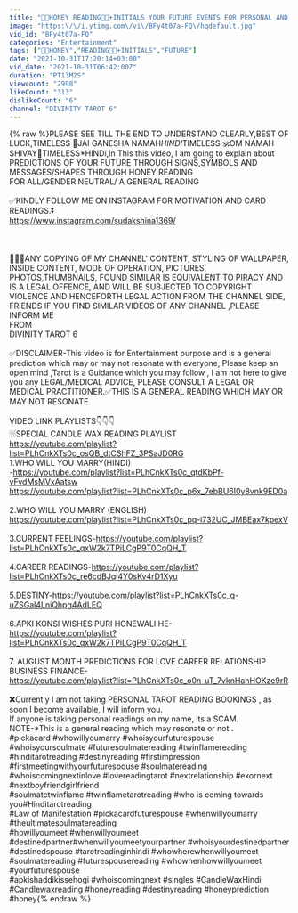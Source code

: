 ```yaml
---
title: "🐝🍯HONEY READING🐝🍯+INITIALS YOUR FUTURE EVENTS FOR PERSONAL AND PROFESSIONAL  LIFE?TIMELESS*HINDI"
image: "https:\/\/i.ytimg.com\/vi\/BFy4t07a-FQ\/hqdefault.jpg"
vid_id: "BFy4t07a-FQ"
categories: "Entertainment"
tags: ["🐝🍯HONEY","READING🐝🍯+INITIALS","FUTURE"]
date: "2021-10-31T17:20:14+03:00"
vid_date: "2021-10-31T06:42:00Z"
duration: "PT13M2S"
viewcount: "2998"
likeCount: "313"
dislikeCount: "6"
channel: "DIVINITY TAROT 6"
---
```

{% raw %}PLEASE SEE TILL THE END TO UNDERSTAND CLEARLY,BEST OF LUCK,TIMELESS 🌺JAI GANESHA NAMAH*HINDI*TIMELESS 🕉OM NAMAH SHIVAY🌺TIMELESS*HINDi,In This this video, I am going to explain about PREDICTIONS OF YOUR FUTURE THROUGH SIGNS,SYMBOLS AND MESSAGES/SHAPES THROUGH  HONEY READING<br />FOR ALL/GENDER NEUTRAL/ A GENERAL READING<br /><br />✅KINDLY FOLLOW ME ON INSTAGRAM FOR MOTIVATION AND CARD READINGS.⏬<br /><a rel="nofollow" target="blank" href="https://www.instagram.com/sudakshina1369/">https://www.instagram.com/sudakshina1369/</a><br /><br /><br /><br />📩📩📩ANY COPYING OF MY CHANNEL' CONTENT, STYLING OF WALLPAPER, INSIDE CONTENT, MODE OF OPERATION, PICTURES, PHOTOS,THUMBNAILS, FOUND SIMILAR IS EQUIVALENT TO PIRACY AND IS A LEGAL OFFENCE, AND WILL BE SUBJECTED TO COPYRIGHT VIOLENCE AND HENCEFORTH LEGAL ACTION FROM THE CHANNEL SIDE, FRIENDS IF YOU FIND SIMILAR VIDEOS OF ANY CHANNEL ,PLEASE INFORM ME<br />FROM <br />DIVINITY TAROT 6<br /><br />✅DISCLAIMER-This video is for Entertainment purpose and is a general prediction which may or may not resonate with everyone, Please keep an open mind ,Tarot is a Guidance which you may follow , I am not here to give you any LEGAL/MEDICAL ADVICE, PLEASE CONSULT A LEGAL OR MEDICAL PRACTITIONER.✅THIS IS A GENERAL READING WHICH MAY OR MAY NOT RESONATE<br /><br />VIDEO LINK PLAYLISTS👇👇👇<br />🕯🕯🕯SPECIAL CANDLE WAX READING PLAYLIST<br /><a rel="nofollow" target="blank" href="https://youtube.com/playlist?list=PLhCnkXTs0c_osQB_dtCShFZ_3PSaJD0RG">https://youtube.com/playlist?list=PLhCnkXTs0c_osQB_dtCShFZ_3PSaJD0RG</a><br />1.WHO WILL YOU MARRY(HINDI)<br />-<a rel="nofollow" target="blank" href="https://youtube.com/playlist?list=PLhCnkXTs0c_qtdKbPf-vFvdMsMVxAatsw">https://youtube.com/playlist?list=PLhCnkXTs0c_qtdKbPf-vFvdMsMVxAatsw</a><br /><a rel="nofollow" target="blank" href="https://youtube.com/playlist?list=PLhCnkXTs0c_p6x_7ebBU6I0y8vnk9ED0a">https://youtube.com/playlist?list=PLhCnkXTs0c_p6x_7ebBU6I0y8vnk9ED0a</a><br /><br />2.WHO WILL YOU MARRY (ENGLISH)<br /><a rel="nofollow" target="blank" href="https://youtube.com/playlist?list=PLhCnkXTs0c_pq-i732UC_JMBEax7kpexV">https://youtube.com/playlist?list=PLhCnkXTs0c_pq-i732UC_JMBEax7kpexV</a><br /><br />3.CURRENT FEELINGS-<a rel="nofollow" target="blank" href="https://youtube.com/playlist?list=PLhCnkXTs0c_qxW2k7TPiLCgP9T0CqQH_T">https://youtube.com/playlist?list=PLhCnkXTs0c_qxW2k7TPiLCgP9T0CqQH_T</a><br /><br />4.CAREER READINGS-<a rel="nofollow" target="blank" href="https://youtube.com/playlist?list=PLhCnkXTs0c_re6cdBJqi4Y0sKv4rD1Xyu">https://youtube.com/playlist?list=PLhCnkXTs0c_re6cdBJqi4Y0sKv4rD1Xyu</a><br /><br />5.DESTINY-<a rel="nofollow" target="blank" href="https://youtube.com/playlist?list=PLhCnkXTs0c_q-uZSGal4LniQhpg4AdLEQ">https://youtube.com/playlist?list=PLhCnkXTs0c_q-uZSGal4LniQhpg4AdLEQ</a><br /><br />6.APKI KONSI WISHES PURI HONEWALI HE-<br /><a rel="nofollow" target="blank" href="https://youtube.com/playlist?list=PLhCnkXTs0c_qxW2k7TPiLCgP9T0CqQH_T">https://youtube.com/playlist?list=PLhCnkXTs0c_qxW2k7TPiLCgP9T0CqQH_T</a><br /><br />7. AUGUST MONTH  PREDICTIONS  FOR LOVE CAREER RELATIONSHIP BUSINESS FINANCE-<br /><a rel="nofollow" target="blank" href="https://youtube.com/playlist?list=PLhCnkXTs0c_o0n-uT_7vknHahHOKze9rR">https://youtube.com/playlist?list=PLhCnkXTs0c_o0n-uT_7vknHahHOKze9rR</a><br /><br />❌Currently I am not taking PERSONAL TAROT READING BOOKINGS , as soon I become available, I will inform you.<br />If anyone is taking personal readings on my name, its a SCAM.<br />NOTE-*This is a general reading which may resonate or not .<br />#pickacard #whowillyoumarry #whoisyourfuturespouse #whoisyoursoulmate #futuresoulmatereading #twinflamereading #hinditarotreading #destinyreading #firstimpression #firstmeetingwithyourfuturespouse #soulmatereading<br />#whoiscomingnextinlove #lovereadingtarot #nextrelationship #exornext #nextboyfriendgirlfriend<br />#soulmatetwinflame #twinflametarotreading #who is coming towards you#Hinditarotreading<br />#Law of Manifestation #pickacardfuturespouse #whenwillyoumarry #theultimatesoulmatereading<br />#howillyoumeet #whenwillyoumeet #destinedpartner#whenwillyoumeetyourpartner #whoisyourdestinedpartner #destinedspouse #tarotreadinginhindi #whowherewhenwillyoumeet<br />#soulmatereading #futurespousereading #whowhenhowwillyoumeet #yourfuturespouse<br />#apkishaddikissehogi #whoiscomingnext #singles #CandleWaxHindi #Candlewaxreading #honeyreading #destinyreading #honeyprediction #honey{% endraw %}
